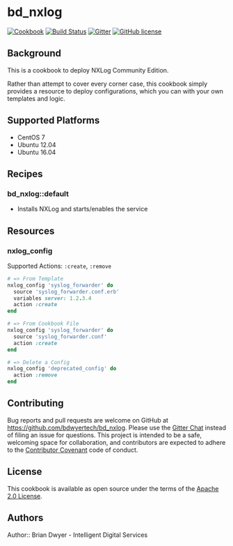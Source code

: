 # bd_nxlog

[![Cookbook](http://img.shields.io/cookbook/v/bd_nxlog.svg)][cookbook]
[![Build Status](http://img.shields.io/travis/bdwyertech/bd_nxlog.svg)][travis]
[![Gitter](https://img.shields.io/badge/Gitter-bdwyertech%2Fbd_nxlog-brightgreen.svg)][gitter]
[![GitHub license](https://img.shields.io/badge/license-apachev2-blue.svg)][license]

[cookbook]: https://supermarket.chef.io/cookbooks/bd_nxlog
[travis]: http://travis-ci.org/bdwyertech/bd_nxlog
[gitter]: https://gitter.im/bdwyertech/bd_nxlog
[license]: https://raw.githubusercontent.com/bdwyertech/bd_nxlog/master/LICENSE

## Background
This is a cookbook to deploy NXLog Community Edition.

Rather than attempt to cover every corner case, this cookbook simply provides a resource to deploy configurations, which you can with your own templates and logic.

## Supported Platforms
  * CentOS 7
  * Ubuntu 12.04
  * Ubuntu 16.04

## Recipes
### bd_nxlog::default
  * Installs NXLog and starts/enables the service

## Resources

### nxlog_config

Supported Actions: `:create`, `:remove`

```ruby
# => From Template
nxlog_config 'syslog_forwarder' do
  source 'syslog_forwarder.conf.erb'
  variables server: 1.2.3.4
  action :create
end

# => From Cookbook File
nxlog_config 'syslog_forwarder' do
  source 'syslog_forwarder.conf'
  action :create
end

# => Delete a Config
nxlog_config 'deprecated_config' do
  action :remove
end
```

## Contributing

Bug reports and pull requests are welcome on GitHub at https://github.com/bdwyertech/bd_nxlog.  Please use the [Gitter Chat](https://gitter.im/bdwyertech/bd_nxlog) instead of filing an issue for questions.  This project is intended to be a safe, welcoming space for collaboration, and contributors are expected to adhere to the [Contributor Covenant](http://contributor-covenant.org) code of conduct.

## License

This cookbook is available as open source under the terms of the [Apache 2.0 License](https://opensource.org/licenses/Apache-2.0).

## Authors

Author:: Brian Dwyer - Intelligent Digital Services
